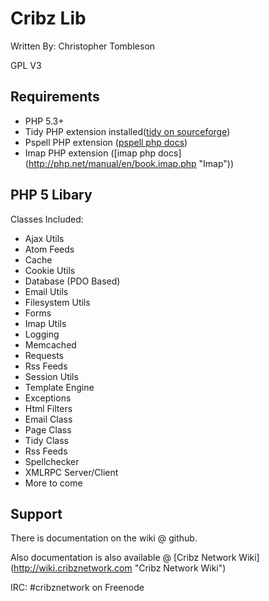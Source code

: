 Cribz Lib
=========
Written By: Christopher Tombleson

GPL V3

Requirements
------------
*   PHP 5.3+
*   Tidy PHP extension installed([tidy on sourceforge](http://tidy.sourceforge.net/ "Tidy"))
*   Pspell PHP extension ([pspell php docs](http://php.net/manual/en/pspell.requirements.php "Pspell"))
*   Imap PHP extension ([imap php docs] (http://php.net/manual/en/book.imap.php "Imap"))

PHP 5 Libary
------------
Classes Included:

*   Ajax Utils
*   Atom Feeds
*   Cache
*   Cookie Utils
*   Database (PDO Based)
*   Email Utils
*   Filesystem Utils
*   Forms
*   Imap Utils
*   Logging
*   Memcached
*   Requests
*   Rss Feeds
*   Session Utils
*   Template Engine
*   Exceptions
*   Html Filters
*   Email Class
*   Page Class
*   Tidy Class
*   Rss Feeds
*   Spellchecker
*   XMLRPC Server/Client
*   More to come

Support
------------
There is documentation on the wiki @ github.

Also documentation is also available @ [Cribz Network Wiki] (http://wiki.cribznetwork.com "Cribz Network Wiki")

IRC: #cribznetwork on Freenode
